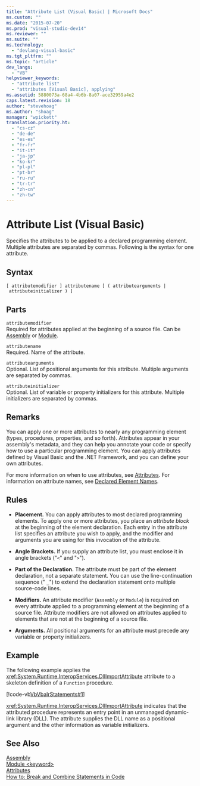 ```yaml
---
title: "Attribute List (Visual Basic) | Microsoft Docs"
ms.custom: ""
ms.date: "2015-07-20"
ms.prod: "visual-studio-dev14"
ms.reviewer: ""
ms.suite: ""
ms.technology: 
  - "devlang-visual-basic"
ms.tgt_pltfrm: ""
ms.topic: "article"
dev_langs: 
  - "VB"
helpviewer_keywords: 
  - "attribute list"
  - "attributes [Visual Basic], applying"
ms.assetid: 5880073a-68a4-4b6b-8a07-ace32959a4e2
caps.latest.revision: 18
author: "stevehoag"
ms.author: "shoag"
manager: "wpickett"
translation.priority.ht: 
  - "cs-cz"
  - "de-de"
  - "es-es"
  - "fr-fr"
  - "it-it"
  - "ja-jp"
  - "ko-kr"
  - "pl-pl"
  - "pt-br"
  - "ru-ru"
  - "tr-tr"
  - "zh-cn"
  - "zh-tw"
---
```

# Attribute List (Visual Basic)
Specifies the attributes to be applied to a declared programming element. Multiple attributes are separated by commas. Following is the syntax for one attribute.  
  
## Syntax  
  
```  
[ attributemodifier ] attributename [ ( attributearguments | attributeinitializer ) ]  
```  
  
## Parts  
 `attributemodifier`  
 Required for attributes applied at the beginning of a source file. Can be [Assembly](../../../visual-basic/language-reference/modifiers/assembly.md) or [Module](../../../visual-basic/language-reference/modifiers/module-keyword.md).  
  
 `attributename`  
 Required. Name of the attribute.  
  
 `attributearguments`  
 Optional. List of positional arguments for this attribute. Multiple arguments are separated by commas.  
  
 `attributeinitializer`  
 Optional. List of variable or property initializers for this attribute. Multiple initializers are separated by commas.  
  
## Remarks  
 You can apply one or more attributes to nearly any programming element (types, procedures, properties, and so forth). Attributes appear in your assembly's metadata, and they can help you annotate your code or specify how to use a particular programming element. You can apply attributes defined by Visual Basic and the .NET Framework, and you can define your own attributes.  
  
 For more information on when to use attributes, see [Attributes](../Topic/Attributes%20\(C%23%20and%20Visual%20Basic\).md). For information on attribute names, see [Declared Element Names](../../../visual-basic/programming-guide/language-features/declared-elements/declared-element-names.md).  
  
## Rules  
  
-   **Placement.** You can apply attributes to most declared programming elements. To apply one or more attributes, you place an *attribute block* at the beginning of the element declaration. Each entry in the attribute list specifies an attribute you wish to apply, and the modifier and arguments you are using for this invocation of the attribute.  
  
-   **Angle Brackets.** If you supply an attribute list, you must enclose it in angle brackets ("`<`" and "`>`").  
  
-   **Part of the Declaration.** The attribute must be part of the element declaration, not a separate statement. You can use the line-continuation sequence (" `_`") to extend the declaration statement onto multiple source-code lines.  
  
-   **Modifiers.** An attribute modifier (`Assembly` or `Module`) is required on every attribute applied to a programming element at the beginning of a source file. Attribute modifiers are not allowed on attributes applied to elements that are not at the beginning of a source file.  
  
-   **Arguments.** All positional arguments for an attribute must precede any variable or property initializers.  
  
## Example  
 The following example applies the <xref:System.Runtime.InteropServices.DllImportAttribute> attribute to a skeleton definition of a `Function` procedure.  
  
 [!code-vb[VbVbalrStatements#1](../../../visual-basic/language-reference/error-messages/codesnippet/VisualBasic/attribute-list_1.vb)]  
  
 <xref:System.Runtime.InteropServices.DllImportAttribute> indicates that the attributed procedure represents an entry point in an unmanaged dynamic-link library (DLL). The attribute supplies the DLL name as a positional argument and the other information as variable initializers.  
  
## See Also  
 [Assembly](../../../visual-basic/language-reference/modifiers/assembly.md)   
 [Module \<keyword>](../../../visual-basic/language-reference/modifiers/module-keyword.md)   
 [Attributes](../Topic/Attributes%20\(C%23%20and%20Visual%20Basic\).md)   
 [How to: Break and Combine Statements in Code](../../../visual-basic/programming-guide/program-structure/how-to-break-and-combine-statements-in-code.md)
